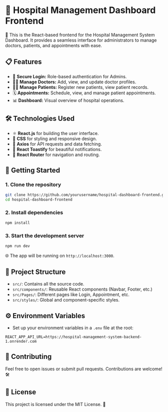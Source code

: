 
# 🏥 Hospital Management Dashboard Frontend

🚀 This is the React-based frontend for the Hospital Management System Dashboard. It provides a seamless interface for administrators to manage doctors, patients, and appointments with ease. 

## 📋 Features

- 🔑 **Secure Login:** Role-based authentication for Admins.
- 👨‍⚕️ **Manage Doctors:** Add, view, and update doctor profiles.
- 🧑‍⚕️ **Manage Patients:** Register new patients, view patient records.
- 🗓️ **Appointments:** Schedule, view, and manage patient appointments.
- 📊 **Dashboard:** Visual overview of hospital operations.

## 🛠️ Technologies Used

- ⚛️ **React.js** for building the user interface.
- 🎨 **CSS** for styling and responsive design.
- 🔄 **Axios** for API requests and data fetching.
- 🍞 **React Toastify** for beautiful notifications.
- 🧭 **React Router** for navigation and routing.

## 🚀 Getting Started

### 1. Clone the repository

```bash
git clone https://github.com/yourusername/hospital-dashboard-frontend.git
cd hospital-dashboard-frontend
```

### 2. Install dependencies

```bash
npm install
```

### 3. Start the development server

```bash
npm run dev
```

🌐 The app will be running on `http://localhost:3000`.

## 📂 Project Structure

- `src/`: Contains all the source code.
- `src/components/`: Reusable React components (Navbar, Footer, etc.)
- `src/Pages/`: Different pages like Login, Appointment, etc.
- `src/styles/`: Global and component-specific styles.

## ⚙️ Environment Variables

- Set up your environment variables in a `.env` file at the root:

```plaintext
REACT_APP_API_URL=https://hospital-management-system-backend-1.onrender.com
```

## 🚧 Contributing

Feel free to open issues or submit pull requests. Contributions are welcome! 🛠️

## 📄 License

This project is licensed under the MIT License. 📜

